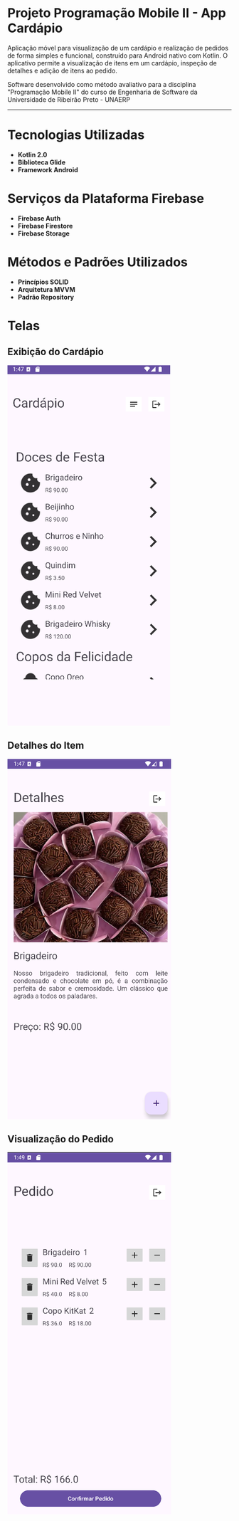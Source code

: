 # Projeto Programação Mobile II - App Cardápio

Aplicação móvel para visualização de um cardápio e realização de pedidos de forma simples e funcional, construído para Android nativo com Kotlin. O aplicativo permite a visualização de itens em um cardápio, inspeção de detalhes e adição de itens ao pedido.

Software desenvolvido como método avaliativo para a disciplina "Programação Mobile II" do curso de Engenharia de Software da Universidade de Ribeirão Preto - UNAERP

---

# Tecnologias Utilizadas
- **Kotlin 2.0**
- **Biblioteca Glide**
- **Framework Android**

# Serviços da Plataforma Firebase
- **Firebase Auth**
- **Firebase Firestore**
- **Firebase Storage**

# Métodos e Padrões Utilizados
- **Princípios SOLID**
- **Arquitetura MVVM**
- **Padrão Repository**

# Telas
## Exibição do Cardápio
<img src="https://github.com/C-Vieira/AppCardapio/blob/master/app/images/menu.png" />

## Detalhes do Item
<img src="https://github.com/C-Vieira/AppCardapio/blob/master/app/images/menu_item_details.png" />

## Visualização do Pedido
<img src="https://github.com/C-Vieira/AppCardapio/blob/master/app/images/order.png" />
